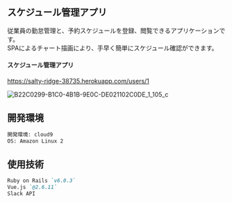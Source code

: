 ## スケジュール管理アプリ  
従業員の勤怠管理と、予約スケジュールを登録、閲覧できるアプリケーションです。  
SPAによるチャート描画により、手早く簡単にスケジュール確認ができます。  


#### スケジュール管理アプリ  
https://salty-ridge-38735.herokuapp.com/users/1  


![B22C0299-B1C0-4B1B-9E0C-DE021102C0DE_1_105_c](https://user-images.githubusercontent.com/47071757/111869924-fa3f9b80-89c4-11eb-9f0f-955705b773ee.jpeg)

## 開発環境 
```markdown  
開発環境: cloud9  
OS: Amazon Linux 2  
 ```

## 使用技術 
```markdown 
Ruby on Rails `v6.0.3`  
Vue.js `@2.6.11`
Slack API
```

